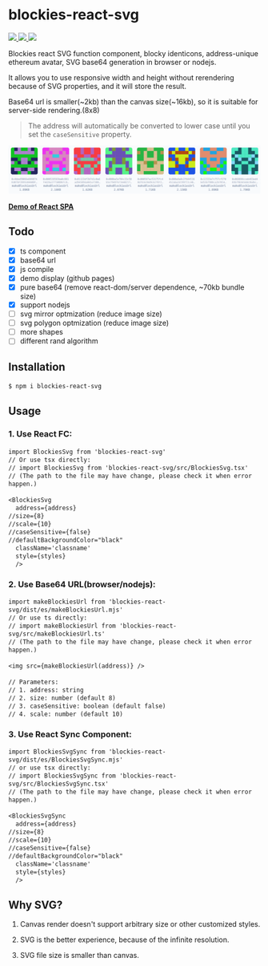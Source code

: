 # blockies-react-svg

<p >
  <a href="https://www.npmjs.com/package/blockies-react-svg" target="_blank">
    <img src="https://img.shields.io/npm/v/blockies-react-svg" />
  </a>
  <a href="https://www.npmjs.com/package/blockies-react-svg" target="_blank">
    <img src="https://img.shields.io/npm/dm/blockies-react-svg.svg" />
  </a>
    <a href="https://github.com/YYsuni/blockies-react-svg/blob/main/LICENSE" target="_blank">
    <img src="https://img.shields.io/npm/l/blockies-react-svg.svg">
  </a>
</p>

Blockies react SVG function component, blocky identicons, address-unique ethereum avatar, SVG base64 generation in browser or nodejs.

It allows you to use responsive width and height without rerendering because of SVG properties, and it will store the result.


Base64 url is smaller(~2kb) than the canvas size(~16kb), so it is suitable for server-side rendering.(8x8)

> The address will automatically be converted to lower case until you set the `caseSensitive` property.

![Sample of generated blockies](sample.png "Blockies")

[**Demo of React SPA**](https://yysuni.github.io/blockies-react-svg/)

## Todo
- [x] ts component
- [x] base64 url
- [x] js compile
- [x] demo display (github pages)
- [x] pure base64 (remove react-dom/server dependence, ~70kb bundle size)
- [x] support nodejs
- [ ] svg mirror optmization (reduce image size)
- [ ] svg polygon optmization (reduce image size)
- [ ] more shapes
- [ ] different rand algorithm

## Installation

```bash
$ npm i blockies-react-svg
```

## Usage

### 1. Use React FC:

```tsx
import BlockiesSvg from 'blockies-react-svg'
// Or use tsx directly:
// import BlockiesSvg from 'blockies-react-svg/src/BlockiesSvg.tsx'
// (The path to the file may have change, please check it when error happen.)

<BlockiesSvg 
  address={address}
//size={8}
//scale={10}
//caseSensitive={false}
//defaultBackgroundColor="black"
  className='classname'
  style={styles} 
  />
```

### 2. Use Base64 URL(browser/nodejs):

```tsx
import makeBlockiesUrl from 'blockies-react-svg/dist/es/makeBlockiesUrl.mjs'
// Or use ts directly:
// import makeBlockiesUrl from 'blockies-react-svg/src/makeBlockiesUrl.ts'
// (The path to the file may have change, please check it when error happen.)

<img src={makeBlockiesUrl(address)} />

// Parameters:
// 1. address: string
// 2. size: number (default 8)
// 3. caseSensitive: boolean (default false)
// 4. scale: number (default 10)
```

### 3. Use React Sync Component:

```tsx
import BlockiesSvgSync from 'blockies-react-svg/dist/es/BlockiesSvgSync.mjs'
// or use tsx directly:
// import BlockiesSvgSync from 'blockies-react-svg/src/BlockiesSvgSync.tsx'
// (The path to the file may have change, please check it when error happen.)

<BlockiesSvgSync 
  address={address} 
//size={8}
//scale={10}
//caseSensitive={false}
//defaultBackgroundColor="black"
  className='classname'
  style={styles} 
  />
```


## Why SVG?

1. Canvas render doesn't support arbitrary size or other customized styles.

2. SVG is the better experience, because of the infinite resolution.

3. SVG file size is smaller than canvas.
